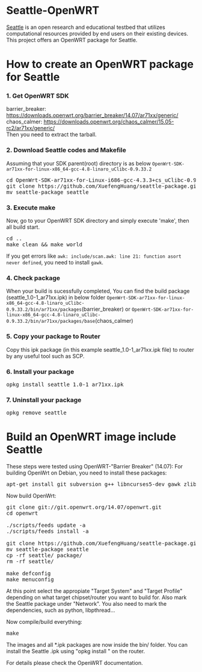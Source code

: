 # Seattle-OpenWRT

[Seattle](https://seattle.poly.edu/html/) is an
open research and educational testbed that utilizes computational
resources provided by end users on their existing devices.
This project offers an OpenWRT package for Seattle.

# How to create an OpenWRT package for Seattle
### 1. Get OpenWRT SDK
barrier_breaker: https://downloads.openwrt.org/barrier_breaker/14.07/ar71xx/generic/ <br />
chaos_calmer: https://downloads.openwrt.org/chaos_calmer/15.05-rc2/ar71xx/generic/ <br />
Then you need to extract the tarball.

### 2. Download Seattle codes and Makefile
Assuming that your SDK parent(root) directory is as below
`OpenWrt-SDK-ar71xx-for-linux-x86_64-gcc-4.8-linaro_uClibc-0.9.33.2`

<pre>
cd OpenWrt-SDK-ar71xx-for-Linux-i686-gcc-4.3.3+cs_uClibc-0.9.30.1/package
git clone https://github.com/XuefengHuang/seattle-package.git
mv seattle-package seattle
</pre>

### 3. Execute make
Now, go to your OpenWRT SDK directory and simply execute 'make', then all build start.

<pre>
cd ..
make clean && make world
</pre>

If you get errors like `awk: include/scan.awk: line 21: function asort never defined`, you need to install `gawk`.

### 4. Check package
When your build is sucessfully completed, You can find the build package (seattle_1.0-1_ar71xx.ipk) in below folder
`OpenWrt-SDK-ar71xx-for-linux-x86_64-gcc-4.8-linaro_uClibc-0.9.33.2/bin/ar71xx/packages`(barrier_breaker) or `OpenWrt-SDK-ar71xx-for-linux-x86_64-gcc-4.8-linaro_uClibc-0.9.33.2/bin/ar71xx/packages/base`(chaos_calmer)

### 5. Copy your package to Router
Copy this ipk package (in this example seattle_1.0-1_ar71xx.ipk file) to router by any useful tool such as SCP.

### 6. Install your package
<pre>
opkg install seattle_1.0-1_ar71xx.ipk
</pre>

### 7. Uninstall your package
<pre>
opkg remove seattle
</pre>

# Build an OpenWRT image include Seattle
These steps were tested using OpenWRT-"Barrier Breaker" (14.07):
For building OpenWrt on Debian, you need to install these packages:
<pre>
apt-get install git subversion g++ libncurses5-dev gawk zlib1g-dev build-essential gettext unzip file
</pre>
Now build OpenWrt:
<pre>
git clone git://git.openwrt.org/14.07/openwrt.git
cd openwrt

./scripts/feeds update -a
./scripts/feeds install -a

git clone https://github.com/XuefengHuang/seattle-package.git
mv seattle-package seattle
cp -rf seattle/ package/
rm -rf seattle/

make defconfig
make menuconfig
</pre>

At this point select the appropiate "Target System" and "Target Profile" depending on what target chipset/router you want to build for. Also mark the Seattle package under "Network". You also need to mark the dependencies, such as python, libpthread...

Now compile/build everything:
<pre>
make
</pre>

The images and all *.ipk packages are now inside the bin/ folder. You can install the Seattle .ipk using "opkg install <ipkg-file>" on the router.

For details please check the OpenWRT documentation.
